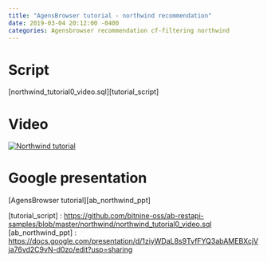 ```yaml
---
title: "AgensBrowser tutorial - northwind recommendation"
date: 2019-03-04 20:12:00 -0400
categories: Agensbrowser recommendation cf-filtering northwind
---
```


# Script

[northwind_tutorial0_video.sql][tutorial_script]

# Video

[![Northwind tutorial](https://img.youtube.com/vi/4WI1DkADBN4/0.jpg)](https://youtu.be/4WI1DkADBN4?t=0s) 

# Google presentation

[AgensBrowser tutorial][ab_northwind_ppt]

[tutorial_script] : https://github.com/bitnine-oss/ab-restapi-samples/blob/master/northwind/northwind_tutorial0_video.sql
[ab_northwind_ppt] : https://docs.google.com/presentation/d/1ziyWDaL8s9TvfFYQ3abAMEBXcjVja76vd2C9vN-d0zo/edit?usp=sharing
